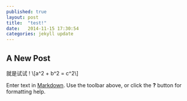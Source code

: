 ```yaml
---
published: true
layout: post
title:  "test!"
date:   2014-11-15 17:30:54
categories: jekyll update
---
```


## A New Post
就是试试 !
\\[a^2 + b^2 = c^2\\]

Enter text in [Markdown](http://daringfireball.net/projects/markdown/). Use the toolbar above, or click the **?** button for formatting help.
